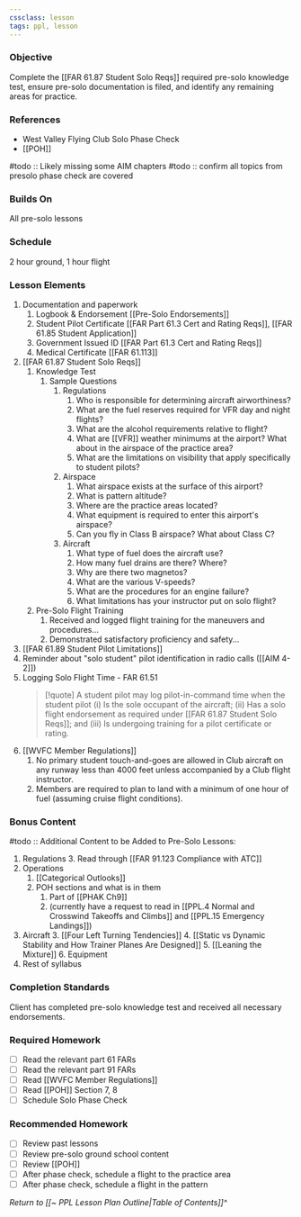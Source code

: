 ```yaml
---
cssclass: lesson
tags: ppl, lesson
---
```

### Objective
Complete the [[FAR 61.87 Student Solo Reqs]] required pre-solo knowledge test, ensure pre-solo documentation is filed, and identify any remaining areas for practice.

### References
- West Valley Flying Club Solo Phase Check
- [[POH]]

#todo :: Likely missing some AIM chapters
#todo :: confirm all topics from presolo phase check are covered

### Builds On
All pre-solo lessons

### Schedule
2 hour ground, 1 hour flight

### Lesson Elements
1. Documentation and paperwork
	1. Logbook & Endorsement [[Pre-Solo Endorsements]]
	2. Student Pilot Certificate [[FAR Part 61.3 Cert and Rating Reqs]], [[FAR 61.85 Student Application]]
	3. Government Issued ID [[FAR Part 61.3 Cert and Rating Reqs]]
	4. Medical Certificate [[FAR 61.113]] 
2. [[FAR 61.87 Student Solo Reqs]]
	1. Knowledge Test
		1. Sample Questions
			1. Regulations
				1. Who is responsible for determining aircraft airworthiness?
				2. What are the fuel reserves required for VFR day and night flights?
				3. What are the alcohol requirements relative to flight?
				4. What are [[VFR]] weather minimums at the airport? What about in the airspace of the practice area?
				5. What are the limitations on visibility that apply specifically to student pilots?
			2. Airspace
				1. What airspace exists at the surface of this airport?
				2. What is pattern altitude?
				3. Where are the practice areas located?
				4. What equipment is required to enter this airport's airspace?
				5. Can you fly in Class B airspace? What about Class C?
			3. Aircraft
				1. What type of fuel does the aircraft use?
				2. How many fuel drains are there? Where?
				3. Why are there two magnetos?
				4. What are the various V-speeds?
				5. What are the procedures for an engine failure?
				6. What limitations has your instructor put on solo flight?
	2. Pre-Solo Flight Training
		1. Received and logged flight training for the maneuvers and procedures...
		2. Demonstrated satisfactory proficiency and safety...
3. [[FAR 61.89 Student Pilot Limitations]]
4. Reminder about "solo student" pilot identification in radio calls ([[AIM 4-2]])
5. Logging Solo Flight Time - FAR 61.51 
   > [!quote] A student pilot may log pilot-in-command time when the student pilot (i) Is the sole occupant of the aircraft; (ii) Has a solo flight endorsement as required under [[FAR 61.87 Student Solo Reqs]]; and (iii) Is undergoing training for a pilot certificate or rating.
5. [[WVFC Member Regulations]]
	1. No primary student touch-and-goes are allowed in Club aircraft on any runway less than 4000 feet unless accompanied by a Club flight instructor.
	2. Members are required to plan to land with a minimum of one hour of fuel (assuming cruise flight conditions).

### Bonus Content
#todo :: Additional Content to be Added to Pre-Solo Lessons:
1. Regulations
	3. Read through [[FAR 91.123 Compliance with ATC]]
2. Operations
	1. [[Categorical Outlooks]]
	2. POH sections and what is in them
		1. Part of [[PHAK Ch9]]
		2. (currently have a request to read in [[PPL.4 Normal and Crosswind Takeoffs and Climbs]] and [[PPL.15 Emergency Landings]])
4. Aircraft
	3. [[Four Left Turning Tendencies]]
	4. [[Static vs Dynamic Stability and How Trainer Planes Are Designed]]
	5. [[Leaning the Mixture]]
	6. Equipment
5. Rest of syllabus

### Completion Standards
Client has completed pre-solo knowledge test and received all necessary endorsements.

### Required Homework
- [ ] Read the relevant part 61 FARs
- [ ] Read the relevant part 91 FARs
- [ ] Read [[WVFC Member Regulations]]
- [ ] Read [[POH]] Section 7, 8
- [ ] Schedule Solo Phase Check

### Recommended Homework
- [ ] Review past lessons
- [ ] Review pre-solo ground school content
- [ ] Review [[POH]]
- [ ] After phase check, schedule a flight to the practice area 
- [ ] After phase check, schedule a flight in the pattern

*Return to [[~ PPL Lesson Plan Outline|Table of Contents]]^*